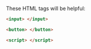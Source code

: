 <!--title={Basic HTML Framework}-->

These HTML tags will be helpful:

```html
<input> </input>

<button> </button>

<script> </script>
```

